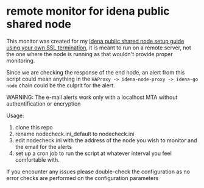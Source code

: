 # remote monitor for idena public shared node

This monitor was created for my [Idena public shared node setup guide using your own SSL termination](https://github.com/pocoloko/idena-shared-node), it is meant to run on a remote server, not the one where the node is running as that wouldn't provide proper monitoring.

Since we are checking the response of the end node, an alert from this script could mean anything in the `HAProxy -> idena-node-proxy -> idena-go node` chain could be the culprit for the alert.

WARNING: The e-mail alerts work only with a localhost MTA without authentification or encryption

Usage:

1. clone this repo
2. rename nodecheck.ini_default to nodecheck.ini
3. edit nodecheck.ini with the address of the node you wish to monitor and the email for the alerts
4. set up a cron job to run the script at whatever interval you feel comfortable with.

If you encounter any issues please double-check the configuration as no error checks are performed on the configuration parameters
